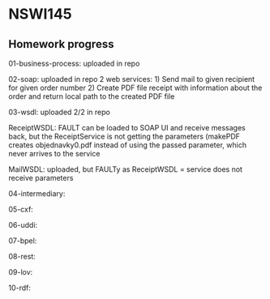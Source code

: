 # NSWI145

## Homework progress

01-business-process: uploaded in repo

02-soap: uploaded in repo
  2 web services:
    1) Send mail to given recipient for given order number
    2) Create PDF file receipt with information about the order and return local path to the created PDF file

03-wsdl: uploaded 2/2 in repo

ReceiptWSDL: FAULT can be loaded to SOAP UI and receive messages back, but the ReceiptService is not getting the parameters (makePDF creates objednavky0.pdf instead of using the passed parameter, which never arrives to the service
        
MailWSDL: uploaded, but FAULTy as ReceiptWSDL = service does not receive parameters

04-intermediary:

05-cxf:

06-uddi:

07-bpel:

08-rest:

09-lov:

10-rdf:

